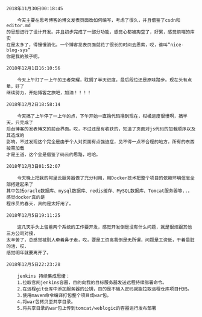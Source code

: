 `2018年11月30日00:18:45`
```
    今天主要在思考博客的博文发表页面改如何编写，考虑了很久，并且借鉴了csdn和editor.md
的思想进行了设计开发。并且初步完成了一部分功能，感觉心都被掏空了，好累，感觉前端的库实
在是太多了，得慢慢消化。一个博客发表页面就花了很长的时间去思索，哎，谁叫“nice-blog-sys”
你是我的孩子呢。
```
`2018年12月1日16:10:56`
```
    今天上午打了一上午的王者荣耀，耽搁了半天进度，最后段位还是原味踏步。现在头有点晕，好了
继续努力，开始博客之旅吧，加油！！！！
```
`2018年12月2日18:58:14`
```
    今天搞了上午停了一上午的点，下午开始一直撸代码撸到现在，柑橘进度很慢啊，搞半天，只完成了
后台博客的发表博文的前台界面。哎，不过还是有收获的，知道了页面对js代码的加载顺序以及其造成的
影响，不过发现这个完全是由于个人对页面有点强迫症，见不得一点不合理的地方，所有的东西按需加载
才是王道，这个全是借鉴了码云的思路，哈哈。
```

`2018年12月3日01:52:07`
```
    今天晚上把我的阿里云服务器做了充分利用，用Docker技术把整个项目的依赖环境信息全部搭建起来了
其中包括oracle数据库、mysql数据库、redis缓存、MySQL数据库、Tomcat服务器等..，感觉docker真的是
程序员的春天，真的是太好用了。
```

`2018年12月5日19:11:25`
```
    这几天手头上留着两个系统的工作要开发，感觉开发倒是没有什么问题，就是很烦跟其他三方公司对接，
太辛苦了，总感觉被别人牵着鼻子走，哎，要是工资高我倒是无所谓，问题是工资低，干着最脏的活，哎，
感觉明年就要离开了。
```

`2018年12月5日22:23:28`
```
    jenkins 持续集成思绪：
    1.拉取官网jenkins容器，目的向我的目标服务器发送远程持续部署命令。
    2.在远程git仓库中添加服务器的公钥，目的是不输入密码就能拉取远程仓库项目代码。
    3.使用maven命令编译打包整个项目成war包。
    4.将war包拷贝至共享目录。
    5.将共享目录的war包上传到tomcat/weblogic的容器进行发布部署
```
